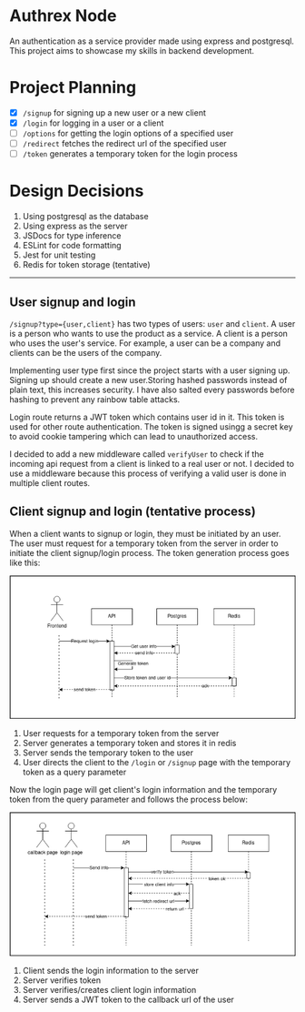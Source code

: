 # Authrex Node
An authentication as a service provider made using express and postgresql. This project aims to showcase my skills in backend development.

# Project Planning
- [x] `/signup`
for signing up a new user or a new client
- [x] `/login`
for logging in a user or a client
- [ ] `/options`
for getting the login options of a specified user
- [ ] `/redirect`
fetches the redirect url of the specified user
- [ ] `/token` generates a temporary token for the login process

# Design Decisions
1. Using postgresql as the database
2. Using express as the server
3. JSDocs for type inference
4. ESLint for code formatting
5. Jest for unit testing
6. Redis for token storage (tentative)

---
## User signup and login 

`/signup?type={user,client}` has two types of users: `user` and `client`. A user is a person who wants to use the product as a service. A client is a person who uses the user's service. For example, a user can be a company and clients can be the users of the company.

Implementing user type first since the project starts with a user signing up. Signing up should create a new user.Storing hashed passwords instead of plain text, this increases security. I have also salted every passwords before hashing to prevent any rainbow table attacks.

Login route returns a JWT token which contains user id in it. This token is used for other route authentication. The token is signed usingg a secret key to avoid cookie tampering which can lead to unauthorized access.

I decided to add a new middleware called `verifyUser` to check if the incoming api request from a client is linked to a real user or not. I decided to use a middleware because this process of verifying a valid user is done in multiple client routes.

## Client signup and login (tentative process)

When a client wants to signup or login, they must be initiated by an user. The user must request for a temporary token from the server in order to initiate the client signup/login process. The token generation process goes like this:

![token generation process](./images/token_generation.png)

1. User requests for a temporary token from the server
2. Server generates a temporary token and stores it in redis
3. Server sends the temporary token to the user
4. User directs the client to the `/login` or `/signup` page with the temporary token as a query parameter

Now the login page will get client's login information and the temporary token from the query parameter and follows the process below:

![client login process](./images/client_login.png)

1. Client sends the login information to the server
2. Server verifies token
3. Server verifies/creates client login information
4. Server sends a JWT token to the callback url of the user